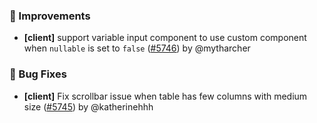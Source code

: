 ### 🚀 Improvements

- **[client]** support variable input component to use custom component when `nullable` is set to `false` ([#5746](https://github.com/nocobase/nocobase/pull/5746)) by @mytharcher

### 🐛 Bug Fixes

- **[client]** Fix scrollbar issue when table has few columns with medium size ([#5745](https://github.com/nocobase/nocobase/pull/5745)) by @katherinehhh

